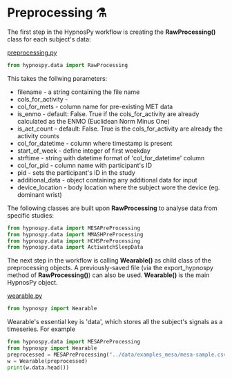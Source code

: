 # Preprocessing ⚗
The first step in the HypnosPy workflow is creating the **RawProcessing()** class for each subject's data:

[preprocessing.py](https://github.com/HypnosPy/HypnosPy/blob/master/hypnospy/data/preprocessing.py)

```python
from hypnospy.data import RawProcessing
```

This takes the follwing parameters:
* filename - a string containing the file name
* cols_for_activity - 
* col_for_mets - column name for pre-existing MET data
* is_enmo - default: False. True if the cols_for_activity are already calculated as the ENMO (Euclidean Norm Minus One)
* is_act_count - default: False. True is the cols_for_activity are already the activity counts
* col_for_datetime - column where timestamp is present
* start_of_week - define integer of first weekday
* strftime - string with datetime format of 'col_for_datetime' column
* col_for_pid - column name with participant's ID 
* pid - sets the participant's ID in the study
* additional_data - object containing any additional data for input
* device_location - body location where the subject wore the device (eg. dominant wrist)

The following classes are built upon **RawProcessing** to analyse data from specific studies:
```python
from hypnospy.data import MESAPreProcessing
from hypnospy.data import MMASHPreProcessing
from hypnospy.data import HCHSPreProcessing
from hypnospy.data import ActiwatchSleepData
```

The next step in the workflow is calling **Wearable()** as child class of the preprocessing objects. A previously-saved file (via the export_hypnospy method of **RawProcessing()**) can also be used.
**Wearable()** is the main HypnosPy object.

[wearable.py](https://github.com/HypnosPy/HypnosPy/blob/master/hypnospy/wearable.py)

```python
from hypnospy import Wearable
```
Wearable's essential key is 'data', which stores all the subject's signals as a timeseries. For example
```python echo=TRUE
from hypnospy.data import MESAPreProcessing
from hypnospy import Wearable
preprocessed = MESAPreProcessing("../data/examples_mesa/mesa-sample.csv")
w = Wearable(preprocessed)
print(w.data.head())
```
